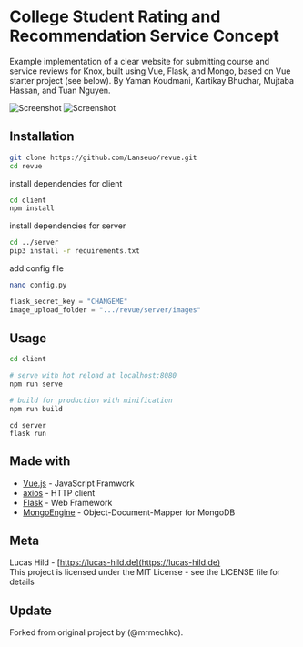 # College Student Rating and Recommendation Service Concept

Example implementation of a clear website for submitting course and service reviews for Knox, built using Vue, Flask, and Mongo, based on Vue starter project (see below).
By Yaman Koudmani, Kartikay Bhuchar, Mujtaba Hassan, and Tuan Nguyen.


![Screenshot](https://i.ibb.co/8M11H3p/Search-Page.png)
![Screenshot](https://i.ibb.co/wwqpwNJ/Reviews-Example.png)
## Installation

```bash
git clone https://github.com/Lanseuo/revue.git
cd revue
```

install dependencies for client
```bash
cd client
npm install
```

install dependencies for server
```bash
cd ../server
pip3 install -r requirements.txt
```

add config file
```bash
nano config.py
```
```python
flask_secret_key = "CHANGEME"
image_upload_folder = ".../revue/server/images"
```

## Usage

```bash
cd client

# serve with hot reload at localhost:8080
npm run serve

# build for production with minification
npm run build
```

```
cd server
flask run
```

## Made with

- [Vue.js](https://vuejs.org/) - JavaScript Framwork
- [axios](https://github.com/axios/axios) - HTTP client
- [Flask](https://flask.pooco.com) - Web Framework
- [MongoEngine](https://github.com/MongoEngine/mongoengine) - Object-Document-Mapper for MongoDB

## Meta

Lucas Hild - [https://lucas-hild.de](https://lucas-hild.de)  
This project is licensed under the MIT License - see the LICENSE file for details

## Update
Forked from original project by (@mrmechko).
